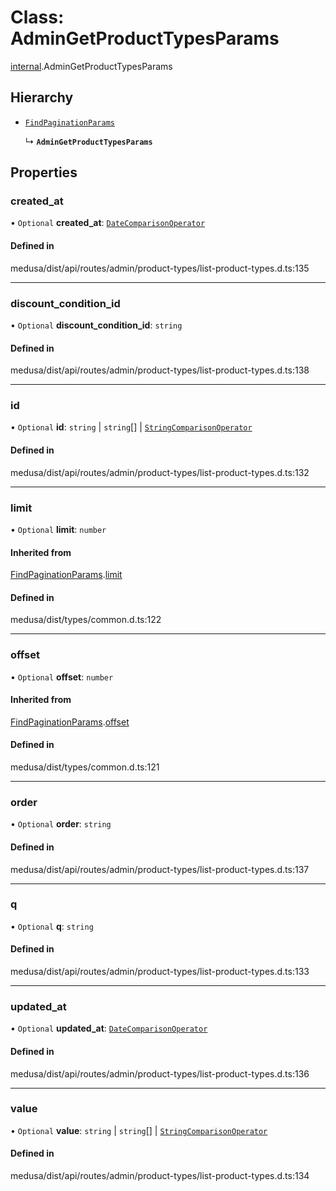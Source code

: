 # Class: AdminGetProductTypesParams

[internal](../modules/internal-19.md).AdminGetProductTypesParams

## Hierarchy

- [`FindPaginationParams`](internal-4.FindPaginationParams.md)

  ↳ **`AdminGetProductTypesParams`**

## Properties

### created\_at

• `Optional` **created\_at**: [`DateComparisonOperator`](internal-2.DateComparisonOperator.md)

#### Defined in

medusa/dist/api/routes/admin/product-types/list-product-types.d.ts:135

___

### discount\_condition\_id

• `Optional` **discount\_condition\_id**: `string`

#### Defined in

medusa/dist/api/routes/admin/product-types/list-product-types.d.ts:138

___

### id

• `Optional` **id**: `string` \| `string`[] \| [`StringComparisonOperator`](internal-5.StringComparisonOperator.md)

#### Defined in

medusa/dist/api/routes/admin/product-types/list-product-types.d.ts:132

___

### limit

• `Optional` **limit**: `number`

#### Inherited from

[FindPaginationParams](internal-4.FindPaginationParams.md).[limit](internal-4.FindPaginationParams.md#limit)

#### Defined in

medusa/dist/types/common.d.ts:122

___

### offset

• `Optional` **offset**: `number`

#### Inherited from

[FindPaginationParams](internal-4.FindPaginationParams.md).[offset](internal-4.FindPaginationParams.md#offset)

#### Defined in

medusa/dist/types/common.d.ts:121

___

### order

• `Optional` **order**: `string`

#### Defined in

medusa/dist/api/routes/admin/product-types/list-product-types.d.ts:137

___

### q

• `Optional` **q**: `string`

#### Defined in

medusa/dist/api/routes/admin/product-types/list-product-types.d.ts:133

___

### updated\_at

• `Optional` **updated\_at**: [`DateComparisonOperator`](internal-2.DateComparisonOperator.md)

#### Defined in

medusa/dist/api/routes/admin/product-types/list-product-types.d.ts:136

___

### value

• `Optional` **value**: `string` \| `string`[] \| [`StringComparisonOperator`](internal-5.StringComparisonOperator.md)

#### Defined in

medusa/dist/api/routes/admin/product-types/list-product-types.d.ts:134
